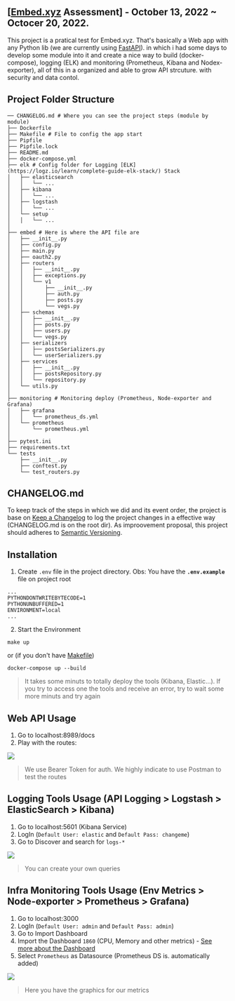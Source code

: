 ## [[Embed.xyz](https://embed.xyz) Assessment] - October 13, 2022 ~ Octocer 20, 2022.
This project is a pratical test for Embed.xyz. That's basically a Web app with any Python lib (we are currently using [FastAPI](https://fastapi.tiangolo.com)). in which i had some days to develop some module into it and create a nice way to build (docker-compose), logging (ELK) and monitoring (Prometheus, Kibana and Nodex-exporter), all of this in a organized and able to grow API strcuture. with security and data contol.

## Project Folder Structure
```
── CHANGELOG.md # Where you can see the project steps (module by module)
├── Dockerfile 
├── Makefile # File to config the app start 
├── Pipfile
├── Pipfile.lock
├── README.md
├── docker-compose.yml
├── elk # Config folder for Logging [ELK](https://logz.io/learn/complete-guide-elk-stack/) Stack 
│   ├── elasticsearch
│   │   └── ...  
│   ├── kibana
│   │   └── ...
│   ├── logstash
│   │   └── ...
│   └── setup
│   │   └── ...
│
├── embed # Here is where the API file are
│   ├── __init__.py
│   ├── config.py
│   ├── main.py
│   ├── oauth2.py
│   ├── routers
│   │   ├── __init__.py
│   │   ├── exceptions.py
│   │   └── v1
│   │       ├── __init__.py
│   │       ├── auth.py
│   │       ├── posts.py
│   │       └── vegs.py
│   ├── schemas
│   │   ├── __init__.py
│   │   ├── posts.py
│   │   ├── users.py
│   │   └── vegs.py
│   ├── serializers
│   │   ├── postsSerializers.py
│   │   └── userSerializers.py
│   ├── services
│   │   ├── __init__.py
│   │   ├── postsRepository.py
│   │   └── repository.py
│   └── utils.py
│
├── monitoring # Monitoring deploy (Prometheus, Node-exporter and Grafana)
│   ├── grafana
│   │   └── prometheus_ds.yml
│   └── prometheus
│       └── prometheus.yml
│
├── pytest.ini
├── requirements.txt
└── tests
    ├── __init__.py
    ├── conftest.py
    └── test_routers.py
```


## CHANGELOG.md
To keep track of the steps in which we did and its event order, the project is base on [Keep a Changelog](http://keepachangelog.com/) to log the project changes in a effective way (CHANGELOG.md is on the root dir). As improovement proposal, this project should adheres to [Semantic Versioning](http://semver.org/).

## Installation
1. Create `.env` file in the project directory. 
Obs: You have the **`.env.example`** file on project root
```
...
PYTHONDONTWRITEBYTECODE=1
PYTHONUNBUFFERED=1
ENVIRONMENT=local
...
```
  2. Start the Environment 
```
make up 
```
or (if you don't have [Makefile](https://blogs.iu.edu/ncgas/2019/03/11/installing-software-makefiles-and-the-make-command/))
```
docker-compose up --build 
```
> It takes some minuts to totally deploy the tools (Kibana, Elastic...). If you try to access one the tools and receive an error, try to wait some more minuts and try again

  
  ## Web API Usage 
1. Go to localhost:8989/docs
2. Play with the routes:

![](https://i.ibb.co/RQH4xzr/Captura-de-Tela-2022-10-20-s-12-17-02.png)
> We use Bearer Token for auth. We highly indicate to use Postman to test the routes


  ## Logging Tools Usage (API Logging > Logstash > ElasticSearch > Kibana)
1. Go to localhost:5601 (Kibana Service)
2. LogIn (`Default User: elastic` and `Default Pass: changeme`)
3. Go to Discover and search for `logs-*` 

![](https://i.ibb.co/7kyGy7N/Captura-de-Tela-2022-10-20-a-s-12-37-36.png)
> You can create your own queries

  ## Infra Monitoring Tools Usage (Env Metrics > Node-exporter > Prometheus > Grafana)
1. Go to localhost:3000
2. LogIn (`Default User: admin` and `Default Pass: admin`)
3. Go to Import Dashboard 
4. Import the Dashboard `1860` (CPU, Memory and other metrics) - [See more about the Dashboard](https://grafana.com/grafana/dashboards/1860-node-exporter-full/)
5. Select `Prometheus` as Datasource (Prometheus DS is. automatically added)

![](https://i.ibb.co/dr5ZQh3/Captura-de-Tela-2022-10-20-s-12-47-32.png)
> Here you have the graphics for our metrics

